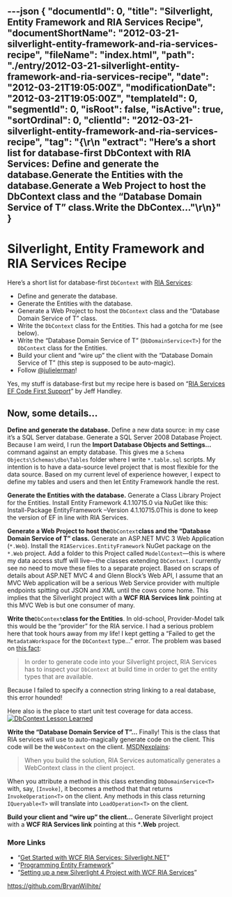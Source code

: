 ---json
{
  "documentId": 0,
  "title": "Silverlight, Entity Framework and RIA Services Recipe",
  "documentShortName": "2012-03-21-silverlight-entity-framework-and-ria-services-recipe",
  "fileName": "index.html",
  "path": "./entry/2012-03-21-silverlight-entity-framework-and-ria-services-recipe",
  "date": "2012-03-21T19:05:00Z",
  "modificationDate": "2012-03-21T19:05:00Z",
  "templateId": 0,
  "segmentId": 0,
  "isRoot": false,
  "isActive": true,
  "sortOrdinal": 0,
  "clientId": "2012-03-21-silverlight-entity-framework-and-ria-services-recipe",
  "tag": "{\r\n  \"extract\": \"Here’s a short list for database-first DbContext with RIA Services: Define and generate the database.Generate the Entities with the database.Generate a Web Project to host the DbContext class and the “Database Domain Service of T” class.Write the DbContex...\"\r\n}"
}
---

# Silverlight, Entity Framework and RIA Services Recipe

Here’s a short list for database-first `DbContext` with [RIA Services](http://www.silverlight.net/learn/advanced-techniques/wcf-ria-services/get-started-with-wcf-ria-services):

* Define and generate the database.
* Generate the Entities with the database.
* Generate a Web Project to host the `DbContext` class and the “Database Domain Service of T” class.
* Write the `DbContext` class for the Entities. This had a gotcha for me (see below).
* Write the “Database Domain Service of T” (`DbDomainService<T>`) for the `DbContext` class for the Entities.
* Build your client and “wire up” the client with the “Database Domain Service of T” (this step is supposed to be auto-magic).
* Follow [@julielerman](https://twitter.com/)!

Yes, my stuff is database-first but my recipe here is based on “[RIA Services EF Code First Support](http://jeffhandley.com/archive/2011/06/30/RIAServicesCodeFirst.aspx)” by Jeff Handley.

## Now, some details…

**Define and generate the database.** Define a new data source: in my case it’s a SQL Server database. Generate a SQL Server 2008 Database Project. Because I am weird, I run the **Import Database Objects and Settings…** command against an empty database. This gives me a `Schema Objects\Schemas\dbo\Tables` folder where I write `*.table.sql` scripts. My intention is to have a data-source level project that is most flexible for the data source. Based on my current level of experience however, I expect to define my tables and users and then let Entity Framework handle the rest.

**Generate the Entities with the database.** Generate a Class Library Project for the Entities. Install Entity Framework 4.1.10715.0 via NuGet like this:    Install-Package EntityFramework –Version 4.1.10715.0This is done to keep the version of EF in line with RIA Services.

**Generate a Web Project to host the**`DbContext`**class and the “Database Domain Service of T” class.** Generate an ASP.NET MVC 3 Web Application (`*.Web`). Install the `RIAServices.EntityFramework` NuGet package on the `*.Web` project. Add a folder to this Project called `ModelContext`—this is where my data access stuff will live—the classes extending `DbContext`. I currently see no need to move these files to a separate project. Based on scraps of details about ASP.NET MVC 4 and Glenn Block’s Web API, I assume that an MVC Web application will be a serious Web Service provider with multiple endpoints spitting out JSON and XML until the cows come home. This implies that the Silverlight project with a **WCF RIA Services link** pointing at this MVC Web is but one consumer of many.

**Write the**`DbContext`**class for the Entities**. In old-school, Provider-Model talk this would be the “provider” for the RIA service. I had a serious problem here that took hours away from my life! I kept getting a “Failed to get the `MetadataWorkspace` for the `DbContext` type...” error. The problem was based on [this fact](http://stackoverflow.com/questions/7598242/entity-framework-code-first-dbcontext-checks-the-connectionstring-during-compile):

<blockquote>

In order to generate code into your Silverlight project, RIA Services has to inspect your `DbContext` at build time in order to get the entity types that are available.

</blockquote>

Because I failed to specify a connection string linking to a real database, this error hounded!

Here also is the place to start unit test coverage for data access.
[<img alt="DbContext Lesson Learned" src="http://farm7.staticflickr.com/6050/7001608941_c1f08e17d2_o.png">](http://www.flickr.com/photos/wilhite/7001608941/in/photostream/ "DbContext Lesson Learned")

**Write the “Database Domain Service of T”…** Finally! This is the class that RIA services will use to auto-magically generate code on the client. This code will be the `WebContext` on the client. <acronym title="Microsoft Developer Network">MSDN</acronym>[explains](http://msdn.microsoft.com/en-us/library/ee707361(v=vs.91).aspx):

<blockquote>

When you build the solution, RIA Services automatically generates a WebContext class in the client project.

</blockquote>

When you attribute a method in this class extending `DbDomainService<T>` with, say, `[Invoke]`, it becomes a method that that returns `InvokeOperation<T>` on the client. Any methods in this class returning `IQueryable<T>` will translate into `LoadOperation<T>` on the client.

**Build your client and “wire up” the client…** Generate Silverlight project with a **WCF RIA Services link** pointing at this ***.Web** project.

### More Links

* “[Get Started with WCF RIA Services: Silverlight.NET](http://www.silverlight.net/learn/advanced-techniques/wcf-ria-services/get-started-with-wcf-ria-services)”
* “[Programming Entity Framework](http://learnentityframework.com/)”
* “[Setting up a new Silverlight 4 Project with WCF RIA Services](http://geekswithblogs.net/kgrossnicklaus/archive/2011/01/30/setting-up-a-new-silverlight-4-project-with-wcf-ria.aspx)”

<https://github.com/BryanWilhite/>
